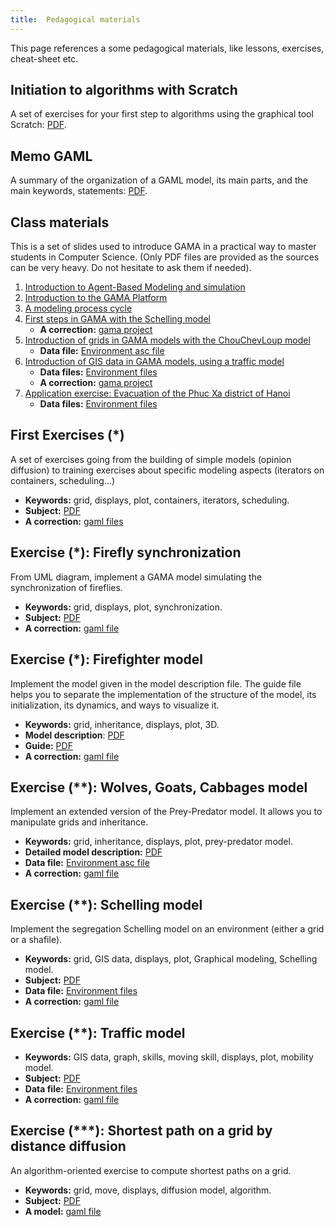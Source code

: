 ```yaml
---
title:  Pedagogical materials
---
```



This page references a some pedagogical materials, like lessons, exercises, cheat-sheet etc.

## Initiation to algorithms with Scratch
A set of exercises for your first step to algorithms using the graphical tool Scratch: [PDF](/resources/other/PedagogicalMaterial/InitiationtoAlgorithmicswithScratch.pdf).

## Memo GAML
A summary of the organization of a GAML model, its main parts, and the main keywords, statements: [PDF](/resources/other/PedagogicalMaterial/1.9.0/MementoAlgoGAMLv1.9.0.pdf).

## Class materials
This is a set of slides used to introduce GAMA in a practical way to master students in Computer Science. (Only PDF files are provided as the sources can be very heavy. Do not hesitate to ask them if needed).

1. [Introduction to Agent-Based Modeling and simulation](/resources/other/PedagogicalMaterial/1.9.0/Courses/1-Intro_ABMS.pdf)  
2. [Introduction to the GAMA Platform](/resources/other/PedagogicalMaterial/1.9.0/Courses/2-Intro_GAMA.pdf)
3. [A modeling process cycle](/resources/other/PedagogicalMaterial/1.9.0/Courses/3-Modeling_process.pdf)
4. [First steps in GAMA with the Schelling model](/resources/other/PedagogicalMaterial/1.9.0/Courses/4-Schelling_model.pdf)
    * **A correction:** [gama project](/resources/other/PedagogicalMaterial/1.9.0/Courses/Models/Course-Exercice-Schelling.zip)
5. [Introduction of grids in GAMA models with the ChouChevLoup model](/resources/other/PedagogicalMaterial/1.9.0/Courses/5-ChouchevLoup.pdf)
    * **Data file:** [Environment asc file](/resources/other/PedagogicalMaterial/1.9.0/Courses/Data/hab10.asc)
6. [Introduction of GIS data in GAMA models, using a traffic model](/resources/other/PedagogicalMaterial/1.9.0/Courses/6-Traffic_model.pdf)
    * **Data files:** [Environment files](/resources/other/PedagogicalMaterial/1.9.0/Courses/Data/DataTraffic.zip)
    * **A correction:** [gama project](/resources/other/PedagogicalMaterial/1.9.0/Courses/Models/Course-Exercice-Traffic.zip)
7. [Application exercise: Evacuation of the Phuc Xa district of Hanoi](/resources/other/PedagogicalMaterial/1.9.0/Courses/7-Exercice_model-Evacuation_of_Phuc_Xa.pdf)
    * **Data files:** [Environment files](/resources/other/PedagogicalMaterial/1.9.0/Courses/Data/DataPhucXa.zip)

## First Exercises (*)
A set of exercises going from the building of simple models (opinion diffusion) to training exercises about specific modeling aspects (iterators on containers, scheduling...)
* **Keywords:** grid, displays, plot, containers, iterators, scheduling.
* **Subject:** [PDF](/resources/other/PedagogicalMaterial/1.9.0/PedagogicalMaterials-Exercices-GAMAv1.9.0.pdf)
* **A correction:** [gaml files](/resources/other/PedagogicalMaterial/1.9.0/PedagogicalMaterials-Exercices-GAMAv1.9.0.zip)


## Exercise (*): Firefly synchronization
From UML diagram, implement a GAMA model simulating the synchronization of fireflies.

* **Keywords:** grid, displays, plot, synchronization.
* **Subject:** [PDF](/resources/other/PedagogicalMaterial/1.9.0/Exercice-FireFly/Fireflies-Subject.pdf)
* **A correction:** [gaml file](/resources/other/PedagogicalMaterial/1.9.0/Exercice-FireFly/luciole_on_grid.gaml)


## Exercise (*): Firefighter model
Implement the model given in the model description file. The guide file helps you to separate the implementation of the structure of the model, its initialization, its dynamics, and ways to visualize it.

* **Keywords:** grid, inheritance, displays, plot, 3D.
* **Model description**: [PDF](/resources/other/PedagogicalMaterial/1.9.0/Exercice-Firefighter/Firefighter-Model-description.pdf)
* **Guide:** [PDF](/resources/other/PedagogicalMaterial/1.9.0/Exercice-Firefighter/Firefighter-Guide.pdf)
* **A correction:** [gaml file](/resources/other/PedagogicalMaterial/1.9.0/Exercice-Firefighter/Exercice-Firefighters.zip)


## Exercise (**): Wolves, Goats, Cabbages model
Implement an extended version of the Prey-Predator model. It allows you to manipulate grids and inheritance.

* **Keywords:** grid, inheritance, displays, plot, prey-predator model.
* **Detailed model description:** [PDF](/resources/other/PedagogicalMaterial/1.9.0/Exercice-ChouChevLoup/ChouchevLoup-DetailledDescription.pdf)
* **Data file:** [Environment asc file](/resources/other/PedagogicalMaterial/1.9.0/Exercice-ChouChevLoup/hab10.asc)
* **A correction:** [gaml file](/resources/other/PedagogicalMaterial/1.9.0/Exercice-ChouChevLoup/Exercice-ChouChevLoup.zip)

## Exercise (**): Schelling model
Implement the segregation Schelling model on an environment (either a grid or a shafile).

* **Keywords:** grid, GIS data, displays, plot, Graphical modeling, Schelling model.
* **Subject:** [PDF](/resources/other/PedagogicalMaterial/1.9.0/Exercice-Schelling/MISSABMS_2014-Schelling.pdf)
* **Data file:** [Environment files](/resources/other/PedagogicalMaterial/1.9.0/Exercice-Schelling/buildings.zip)
* **A correction:** [gaml file](/resources/other/PedagogicalMaterial/1.9.0/Exercice-Schelling/Exercice-Schelling.zip)


## Exercise (**): Traffic model

* **Keywords:** GIS data, graph, skills, moving skill, displays, plot, mobility model.
* **Subject:** [PDF](/resources/other/PedagogicalMaterial/1.9.0/Exercice-Traffic/MISSABMS2014-Traffic.pdf)
* **Data file:** [Environment files](/resources/other/PedagogicalMaterial/1.9.0/Exercice-Traffic/Datafiles.zip)
* **A correction:** [gaml file](/resources/other/PedagogicalMaterial/1.9.0/Exercice-Traffic/Exercice-Traffic.zip)


## Exercise (***): Shortest path on a grid by distance diffusion

An algorithm-oriented exercise to compute shortest paths on a grid.

* **Keywords:** grid, move, displays, diffusion model, algorithm.
* **Subject:** [PDF](/resources/other/PedagogicalMaterial/1.9.0/Exercice-ShortestPathDiffusion/Shortest_Path_on_Grid_by_diffusion.pdf)
* **A model:** [gaml file](/resources/other/PedagogicalMaterial/1.9.0/Exercice-ShortestPathDiffusion/Exercice-ShortestPathDiffusion.zip)
